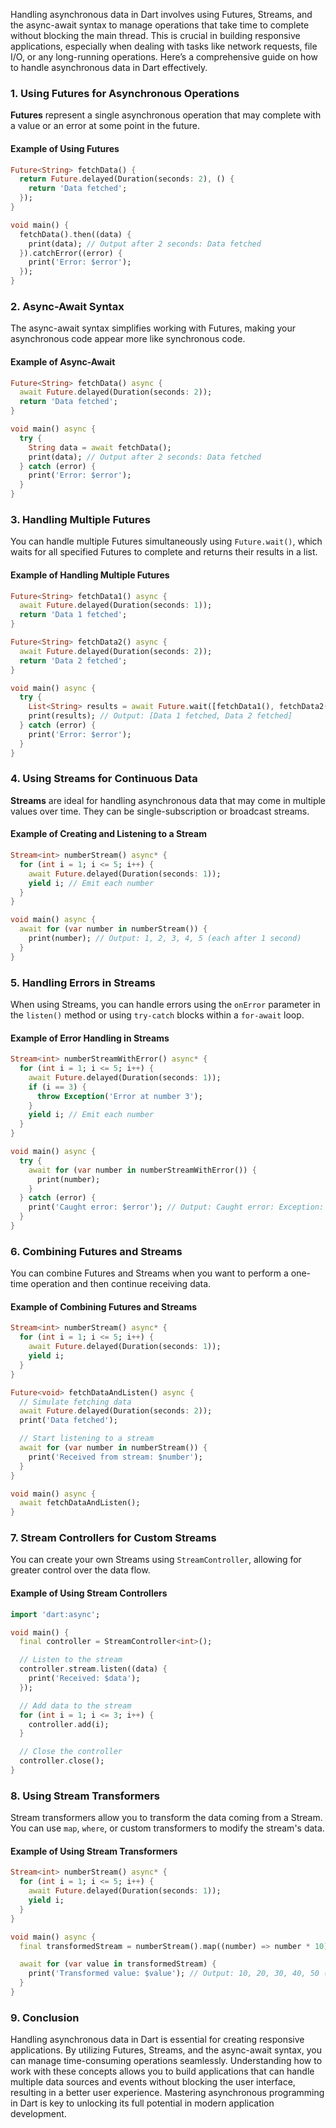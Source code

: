 Handling asynchronous data in Dart involves using Futures, Streams, and the async-await syntax to manage operations that take time to complete without blocking the main thread. This is crucial in building responsive applications, especially when dealing with tasks like network requests, file I/O, or any long-running operations. Here’s a comprehensive guide on how to handle asynchronous data in Dart effectively.

### 1. **Using Futures for Asynchronous Operations**

**Futures** represent a single asynchronous operation that may complete with a value or an error at some point in the future.

#### Example of Using Futures

```dart
Future<String> fetchData() {
  return Future.delayed(Duration(seconds: 2), () {
    return 'Data fetched';
  });
}

void main() {
  fetchData().then((data) {
    print(data); // Output after 2 seconds: Data fetched
  }).catchError((error) {
    print('Error: $error');
  });
}
```

### 2. **Async-Await Syntax**

The async-await syntax simplifies working with Futures, making your asynchronous code appear more like synchronous code.

#### Example of Async-Await

```dart
Future<String> fetchData() async {
  await Future.delayed(Duration(seconds: 2));
  return 'Data fetched';
}

void main() async {
  try {
    String data = await fetchData();
    print(data); // Output after 2 seconds: Data fetched
  } catch (error) {
    print('Error: $error');
  }
}
```

### 3. **Handling Multiple Futures**

You can handle multiple Futures simultaneously using `Future.wait()`, which waits for all specified Futures to complete and returns their results in a list.

#### Example of Handling Multiple Futures

```dart
Future<String> fetchData1() async {
  await Future.delayed(Duration(seconds: 1));
  return 'Data 1 fetched';
}

Future<String> fetchData2() async {
  await Future.delayed(Duration(seconds: 2));
  return 'Data 2 fetched';
}

void main() async {
  try {
    List<String> results = await Future.wait([fetchData1(), fetchData2()]);
    print(results); // Output: [Data 1 fetched, Data 2 fetched]
  } catch (error) {
    print('Error: $error');
  }
}
```

### 4. **Using Streams for Continuous Data**

**Streams** are ideal for handling asynchronous data that may come in multiple values over time. They can be single-subscription or broadcast streams.

#### Example of Creating and Listening to a Stream

```dart
Stream<int> numberStream() async* {
  for (int i = 1; i <= 5; i++) {
    await Future.delayed(Duration(seconds: 1));
    yield i; // Emit each number
  }
}

void main() async {
  await for (var number in numberStream()) {
    print(number); // Output: 1, 2, 3, 4, 5 (each after 1 second)
  }
}
```

### 5. **Handling Errors in Streams**

When using Streams, you can handle errors using the `onError` parameter in the `listen()` method or using `try-catch` blocks within a `for-await` loop.

#### Example of Error Handling in Streams

```dart
Stream<int> numberStreamWithError() async* {
  for (int i = 1; i <= 5; i++) {
    await Future.delayed(Duration(seconds: 1));
    if (i == 3) {
      throw Exception('Error at number 3');
    }
    yield i; // Emit each number
  }
}

void main() async {
  try {
    await for (var number in numberStreamWithError()) {
      print(number);
    }
  } catch (error) {
    print('Caught error: $error'); // Output: Caught error: Exception: Error at number 3
  }
}
```

### 6. **Combining Futures and Streams**

You can combine Futures and Streams when you want to perform a one-time operation and then continue receiving data.

#### Example of Combining Futures and Streams

```dart
Stream<int> numberStream() async* {
  for (int i = 1; i <= 5; i++) {
    await Future.delayed(Duration(seconds: 1));
    yield i;
  }
}

Future<void> fetchDataAndListen() async {
  // Simulate fetching data
  await Future.delayed(Duration(seconds: 2));
  print('Data fetched');

  // Start listening to a stream
  await for (var number in numberStream()) {
    print('Received from stream: $number');
  }
}

void main() async {
  await fetchDataAndListen();
}
```

### 7. **Stream Controllers for Custom Streams**

You can create your own Streams using `StreamController`, allowing for greater control over the data flow.

#### Example of Using Stream Controllers

```dart
import 'dart:async';

void main() {
  final controller = StreamController<int>();

  // Listen to the stream
  controller.stream.listen((data) {
    print('Received: $data');
  });

  // Add data to the stream
  for (int i = 1; i <= 3; i++) {
    controller.add(i);
  }

  // Close the controller
  controller.close();
}
```

### 8. **Using Stream Transformers**

Stream transformers allow you to transform the data coming from a Stream. You can use `map`, `where`, or custom transformers to modify the stream's data.

#### Example of Using Stream Transformers

```dart
Stream<int> numberStream() async* {
  for (int i = 1; i <= 5; i++) {
    await Future.delayed(Duration(seconds: 1));
    yield i;
  }
}

void main() async {
  final transformedStream = numberStream().map((number) => number * 10);

  await for (var value in transformedStream) {
    print('Transformed value: $value'); // Output: 10, 20, 30, 40, 50 (each after 1 second)
  }
}
```

### 9. **Conclusion**

Handling asynchronous data in Dart is essential for creating responsive applications. By utilizing Futures, Streams, and the async-await syntax, you can manage time-consuming operations seamlessly. Understanding how to work with these concepts allows you to build applications that can handle multiple data sources and events without blocking the user interface, resulting in a better user experience. Mastering asynchronous programming in Dart is key to unlocking its full potential in modern application development.
